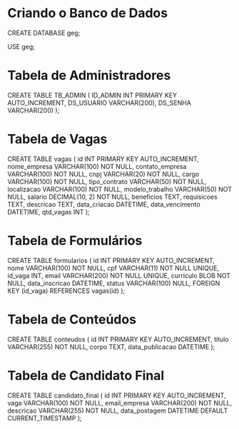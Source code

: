 # Criando o Banco de Dados
CREATE DATABASE geg;

USE geg;

# Tabela de Administradores
CREATE TABLE TB_ADMIN (
    ID_ADMIN INT PRIMARY KEY AUTO_INCREMENT,
    DS_USUARIO VARCHAR(200),
    DS_SENHA VARCHAR(200)
);

# Tabela de Vagas
CREATE TABLE vagas (
    id INT PRIMARY KEY AUTO_INCREMENT,
    nome_empresa VARCHAR(100) NOT NULL,
    contato_empresa VARCHAR(100) NOT NULL,
    cnpj VARCHAR(20) NOT NULL,
    cargo VARCHAR(100) NOT NULL,
    tipo_contrato VARCHAR(50) NOT NULL,
    localizacao VARCHAR(100) NOT NULL,
    modelo_trabalho VARCHAR(50) NOT NULL,
    salario DECIMAL(10, 2) NOT NULL,
    beneficios TEXT,
    requisicoes TEXT,
    descricao TEXT,
    data_criacao DATETIME,
    data_vencimento DATETIME,
    qtd_vagas INT
);

# Tabela de Formulários
CREATE TABLE formularios (
    id INT PRIMARY KEY AUTO_INCREMENT,
    nome VARCHAR(100) NOT NULL,
    cpf VARCHAR(11) NOT NULL UNIQUE,
    id_vaga INT,
    email VARCHAR(200) NOT NULL UNIQUE,
    curriculo BLOB NOT NULL,
    data_inscricao DATETIME,
    status VARCHAR(100) NULL,
    FOREIGN KEY (id_vaga) REFERENCES vagas(id)
);

# Tabela de Conteúdos
CREATE TABLE conteudos (
    id INT PRIMARY KEY AUTO_INCREMENT,
    titulo VARCHAR(255) NOT NULL,
    corpo TEXT,
    data_publicacao DATETIME
);

# Tabela de Candidato Final
CREATE TABLE candidato_final (
    id INT PRIMARY KEY AUTO_INCREMENT,
    vaga VARCHAR(100) NOT NULL,
    email_empresa VARCHAR(200) NOT NULL,
    descricao VARCHAR(255) NOT NULL,
    data_postagem DATETIME DEFAULT CURRENT_TIMESTAMP
);



